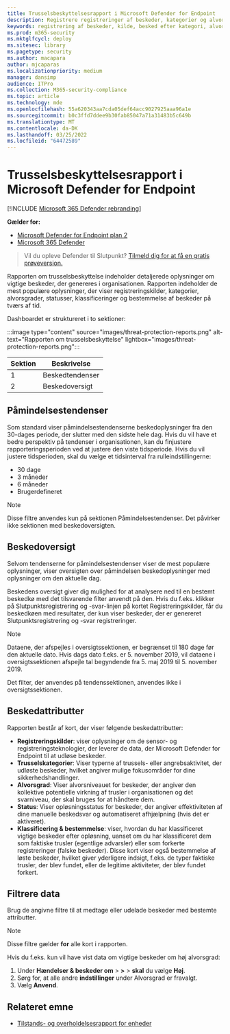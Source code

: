 ```yaml
---
title: Trusselsbeskyttelsesrapport i Microsoft Defender for Endpoint
description: Registrere registreringer af beskeder, kategorier og alvorsgrad ved hjælp af rapporten om trusselsbeskyttelse
keywords: registrering af beskeder, kilde, besked efter kategori, alvorsgrad for besked, beskedklassifikation, bestemmelse
ms.prod: m365-security
ms.mktglfcycl: deploy
ms.sitesec: library
ms.pagetype: security
ms.author: macapara
author: mjcaparas
ms.localizationpriority: medium
manager: dansimp
audience: ITPro
ms.collection: M365-security-compliance
ms.topic: article
ms.technology: mde
ms.openlocfilehash: 55a620343aa7cda05def64acc9027925aaa96a1e
ms.sourcegitcommit: b0c3ffd7ddee9b30fab85047a71a31483b5c649b
ms.translationtype: MT
ms.contentlocale: da-DK
ms.lasthandoff: 03/25/2022
ms.locfileid: "64472589"
---
```

# <a name="threat-protection-report-in-microsoft-defender-for-endpoint"></a>Trusselsbeskyttelsesrapport i Microsoft Defender for Endpoint

[!INCLUDE [Microsoft 365 Defender rebranding](../../includes/microsoft-defender.md)]


**Gælder for:**
- [Microsoft Defender for Endpoint plan 2](https://go.microsoft.com/fwlink/?linkid=2154037)
- [Microsoft 365 Defender](https://go.microsoft.com/fwlink/?linkid=2118804)

> Vil du opleve Defender til Slutpunkt? [Tilmeld dig for at få en gratis prøveversion.](https://signup.microsoft.com/create-account/signup?products=7f379fee-c4f9-4278-b0a1-e4c8c2fcdf7e&ru=https://aka.ms/MDEp2OpenTrial?ocid=docs-wdatp-pullalerts-abovefoldlink)

Rapporten om trusselsbeskyttelse indeholder detaljerede oplysninger om vigtige beskeder, der genereres i organisationen. Rapporten indeholder de mest populære oplysninger, der viser registreringskilder, kategorier, alvorsgrader, statusser, klassificeringer og bestemmelse af beskeder på tværs af tid.

Dashboardet er struktureret i to sektioner:

:::image type="content" source="images/threat-protection-reports.png" alt-text="Rapporten om trusselsbeskyttelse" lightbox="images/threat-protection-reports.png":::

Sektion|Beskrivelse
---|---
1|Beskedtendenser
2|Beskedoversigt

## <a name="alert-trends"></a>Påmindelsestendenser
Som standard viser påmindelsestendenserne beskedoplysninger fra den 30-dages periode, der slutter med den sidste hele dag. Hvis du vil have et bedre perspektiv på tendenser i organisationen, kan du finjustere rapporteringsperioden ved at justere den viste tidsperiode. Hvis du vil justere tidsperioden, skal du vælge et tidsinterval fra rulleindstillingerne:

- 30 dage
- 3 måneder
- 6 måneder
- Brugerdefineret

> [!NOTE]
> Disse filtre anvendes kun på sektionen Påmindelsestendenser. Det påvirker ikke sektionen med beskedoversigten.

## <a name="alert-summary"></a>Beskedoversigt

Selvom tendenserne for påmindelsestendenser viser de mest populære oplysninger, viser oversigten over påmindelsen beskedoplysninger med oplysninger om den aktuelle dag.

 Beskedens oversigt giver dig mulighed for at analysere ned til en bestemt beskedkø med det tilsvarende filter anvendt på den. Hvis du f.eks. klikker på Slutpunktsregistrering og -svar-linjen på kortet Registreringskilder, får du beskedkøen med resultater, der kun viser beskeder, der er genereret Slutpunktsregistrering og -svar registreringer.

> [!NOTE]
> Dataene, der afspejles i oversigtssektionen, er begrænset til 180 dage før den aktuelle dato. Hvis dags dato f.eks. er 5. november 2019, vil dataene i oversigtssektionen afspejle tal begyndende fra 5. maj 2019 til 5. november 2019.
>
> Det filter, der anvendes på tendenssektionen, anvendes ikke i oversigtssektionen.

## <a name="alert-attributes"></a>Beskedattributter

Rapporten består af kort, der viser følgende beskedattributter:

- **Registreringskilder**: viser oplysninger om de sensor- og registreringsteknologier, der leverer de data, der Microsoft Defender for Endpoint til at udløse beskeder.
- **Trusselskategorier**: Viser typerne af trussels- eller angrebsaktivitet, der udløste beskeder, hvilket angiver mulige fokusområder for dine sikkerhedshandlinger.
- **Alvorsgrad**: Viser alvorsniveauet for beskeder, der angiver den kollektive potentielle virkning af trusler i organisationen og det svarniveau, der skal bruges for at håndtere dem.
- **Status**: Viser opløsningsstatus for beskeder, der angiver effektiviteten af dine manuelle beskedsvar og automatiseret afhjælpning (hvis det er aktiveret).
- **Klassificering & bestemmelse**: viser, hvordan du har klassificeret vigtige beskeder efter opløsning, uanset om du har klassificeret dem som faktiske trusler (egentlige advarsler) eller som forkerte registreringer (falske beskeder). Disse kort viser også bestemmelse af løste beskeder, hvilket giver yderligere indsigt, f.eks. de typer faktiske trusler, der blev fundet, eller de legitime aktiviteter, der blev fundet forkert.

## <a name="filter-data"></a>Filtrere data

Brug de angivne filtre til at medtage eller udelade beskeder med bestemte attributter.

> [!NOTE]
> Disse filtre gælder **for** alle kort i rapporten.

Hvis du f.eks. kun vil have vist data om vigtige beskeder om høj alvorsgrad:

1. Under **Hændelser & beskeder om** \> **>** \> **skal** du vælge **Høj**.
2. Sørg for, at alle andre **indstillinger** under Alvorsgrad er fravalgt.
3. Vælg **Anvend**.

## <a name="related-topic"></a>Relateret emne

- [Tilstands- og overholdelsesrapport for enheder](machine-reports.md)
